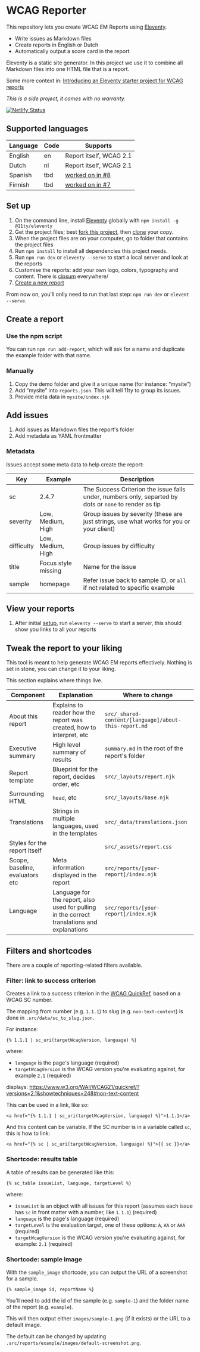 # WCAG Reporter

This repository lets you create WCAG EM Reports using [Eleventy](https://www.11ty.dev/). 

* Write issues as Markdown files
* Create reports in English or Dutch 
* Automatically output a score card in the report 

Eleventy is a static site generator. In this project we use it to combine all Markdown files into one HTML file that is a report.

Some more context in: [Introducing an Eleventy starter project for WCAG reports](https://hiddedevries.nl/en/blog/2021-05-24-introducing-an-eleventy-starter-project-for-wcag-reports)

_This is a side project, it comes with no warranty._

[![Netlify Status](https://api.netlify.com/api/v1/badges/0017f6df-43fe-4164-bae1-08bf391164b3/deploy-status)](https://app.netlify.com/sites/eleventy-wcag-reporter/deploys)

## Supported languages

| Language       | Code | Supports                |
|----------------|------|-------------------------|
| English        |  en  | Report itself, WCAG 2.1 |
| Dutch          |  nl  | Report itself, WCAG 2.1 | 
| Spanish        |  tbd | [worked on in #8](https://github.com/hidde/eleventy-wcag-reporter/issues/8) | 
| Finnish        |  tbd | [worked on in #7](https://github.com/hidde/eleventy-wcag-reporter/issues/7) |


## Set up

1. On the command line, install [Eleventy](https://www.11ty.dev/) globally with `npm install -g @11ty/eleventy`
3. Get the project files; best [fork this project](https://docs.github.com/en/github/getting-started-with-github/quickstart/fork-a-repo), then [clone](https://docs.github.com/en/enterprise-server@2.22/github/creating-cloning-and-archiving-repositories/cloning-a-repository-from-github/cloning-a-repository) your copy. 
4. When the project files are on your computer, go to folder that contains the project files
5. Run `npm install` to install all dependencies this project needs.
6. Run `npm run dev` or `eleventy --serve` to start a local server and look at the reports
7. Customise the reports: add your own logo, colors, typography and content. There is [cipsum](https://cipsum.com/) everywhere/
8. [Create a new report](#create-a-new-report)

From now on, you'll onlly need to run that last step: `npm run dev` or `elevent --serve`.

## Create a report

### Use the npm script

You can run `npm run add-report`, which will ask for a name and duplicate the example folder with that name.

### Manually 

1. Copy the demo folder and give it a unique name (for instance: “mysite”)
2. Add “mysite” into `reports.json`. This will tell 11ty to group its issues.
3. Provide meta data in `mysite/index.njk`

## Add issues 

1. Add issues as Markdown files the report's folder
2. Add metadata as YAML frontmatter

### Metadata

Issues accept some meta data to help create the report:

| Key     | Example | Description |
|------|----------|------|
| sc | 2.4.7 | The Success Criterion the issue falls under, numbers only, separted by dots or `none` to render as tip |
| severity | Low, Medium, High | Group issues by severity (these are just strings, use what works for you or your client) |
| difficulty | Low, Medium, High | Group issues by difficulty |
| title | Focus style missing | Name for the issue |
| sample | homepage |  Refer issue back to sample ID, or `all` if not related to specific example |

## View your reports

1. After initial [setup](https://github.com/hidde/eleventy-wcag-reporter#set-up), run `eleventy --serve` to start a server, this should show you links to all your reports

## Tweak the report to your liking

This tool is meant to help generate WCAG EM reports effectively. Nothing is set in stone, you can change it to your liking.

This section explains where things live.

| Component            | Explanation  | Where to change  |
|----------------|----------|---------------|
| About this report    | Explains to reader how the report was created, how to interpret, etc | `src/_shared-content/[language]/about-this-report.md` | 
| Executive summary |  High level summary of results  | `summary.md` in the root of the report's folder |
| Report template | Blueprint for the report, decides order, etc | `src/_layouts/report.njk` |
| Surrounding HTML | `head`, etc | `src/_layouts/base.njk` |
| Translations | Strings in multiple languages, used in the templates | `src/_data/translations.json` |
| Styles for the report itself | | `src/_assets/report.css` |
| Scope, baseline, evaluators etc | Meta information displayed in the report | `src/reports/[your-report]/index.njk` |
| Language | Language for the report, also used for pulling in the correct translations and explanations | `src/reports/[your-report]/index.njk` |

## Filters and shortcodes

There are a couple of reporting-related filters available.

### Filter: link to success criterion

Creates a link to a success criterion in the [WCAG QuickRef](https://www.w3.org/WAI/WCAG21/quickref/?versions=2.1), based on a WCAG SC number.

The mapping from number (e.g. `1.1.1`) to slug (e.g. `non-text-content`) is done in `.src/data/sc_to_slug.json`.

For instance: 

```
{% 1.1.1 | sc_uri(targetWcagVersion, language) %}
```

where: 

* `language` is the page's language (required) 
* `targetWcagVersion` is the WCAG version you're evaluating against, for example `2.1` (required)


displays: https://www.w3.org/WAI/WCAG21/quickref/?versions=2.1&showtechniques=248#non-text-content

This can be used in a link, like so:

```
<a href="{% 1.1.1 | sc_uri(targetWcagVersion, language) %}">1.1.1</a>
```

And this content can be variable. If the SC number is in a variable called `sc`, this is how to link:

```
<a href="{% sc | sc_uri(targetWcagVersion, language) %}">{{ sc }}</a>
```


### Shortcode: results table

A table of results can be generated like this: 

``` 
{% sc_table issueList, language, targetLevel %}
```

where:

* `issueList` is an object with all issues for this report (assumes each issue has `sc` in front matter with a number, like `1.1.1`) (required)
* `language` is the page's language (required) 
* `targetLevel` is the evaluation target, one of these options: `A`, `AA` or `AAA` (required)
* `targetWcagVersion` is the WCAG version you're evaluating against, for example: `2.1` (required)

### Shortcode: sample image

With the `sample_image` shortcode, you can output the URL of a screenshot for a sample.

``` 
{% sample_image id, reportName %}
```

You'll need to add the id of the sample (e.g. `sample-1`) and the folder name of the report (e.g. `example`). 

This will then output either `images/sample-1.png` (if it exists) or the URL to a default image.

The default can be changed by updating `.src/reports/example/images/default-screenshot.png`.
